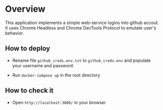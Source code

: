 # Overview

This application implements a simple web-service logins into github accout. 
It uses Chrome Headless and Chrome DevTools Protocol to emulate user's behavior.

## How to deploy

* Rename file `github_creds.env.txt` to `github_creds.env` and populate your username and password.

* Run `docker-compose up` in the root directory

## How to check it

* Open `http://localhost:3000/` in your browser